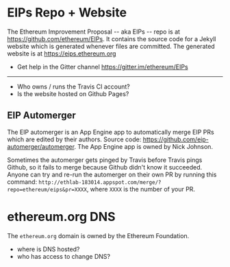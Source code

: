 <!-- TITLE: Infrastructure -->
<!-- SUBTITLE: A list of Ethereum community infrastructure, how it works, and who maintains it -->

# EIPs Repo + Website
The Ethereum Improvement Proposal -- aka EIPs -- repo is at https://github.com/ethereum/EIPs. It contains the source code for a Jekyll website which is generated whenever files are committed. The generated website is at https://eips.ethereum.org

* Get help in the Gitter channel https://gitter.im/ethereum/EIPs

---

- Who owns / runs the Travis CI account?
- Is the website hosted on Github Pages?

## EIP Automerger

The EIP automerger is an App Engine app to automatically merge EIP PRs which are edited by their authors. Source code: https://github.com/eip-automerger/automerger. The App Engine app is owned by Nick Johnson.

Sometimes the automerger gets pinged by Travis before Travis pings Github, so it fails to merge because Github didn't know it succeeded. Anyone can try and re-run the automerger on their own PR by running this command: `http://ethlab-183014.appspot.com/merge/?repo=ethereum/eips&pr=XXXX`, where `XXXX` is the number of your PR.

# ethereum.org DNS
The `ethereum.org` domain is owned by the Ethereum Foundation.

- where is DNS hosted?
- who has access to change DNS?
